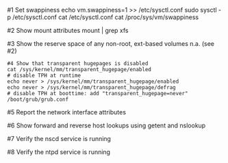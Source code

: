 #1 Set swappiness
    echo vm.swappiness=1 >> /etc/sysctl.conf
    sudo sysctl -p /etc/sysctl.conf
    cat /etc/sysctl.conf
    cat /proc/sys/vm/swappiness

#2 Show mount attributes
mount | grep xfs

#3 Show the reserve space of any non-root, ext-based volumes
n.a. (see #2)

    #4 Show that transparent hugepages is disabled
    cat /sys/kernel/mm/transparent_hugepage/enabled
    # disable TPH at runtime
    echo never > /sys/kernel/mm/transparent_hugepage/enabled
    echo never > /sys/kernel/mm/transparent_hugepage/defrag
    # disable TPH at boottime: add "transparent_hugepage=never"
    /boot/grub/grub.conf 

#5 Report the network interface attributes

#6 Show forward and reverse host lookups using getent and nslookup

#7 Verify the nscd service is running

#8 Verify the ntpd service is running


